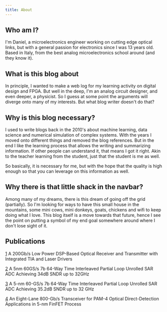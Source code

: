 ```yaml
---
title: About
---
```


## Who am I?
I'm Daniel, a microelectronics engineer working on cutting edge optical links, but with a general passion for electronics since I was 13 years old. Based in Italy, from the best analog microelectronics school around (and they know it).

## What is this blog about
In principle, I wanted to make a web log for my learning activity on digital design and FPGA. But well in the deep, I'm an analog circuit designer, and even deeper, a physicist. So I guess at some point the arguments will diverge onto many of my interests. But what blog writer doesn't do that?

## Why is this blog necessary?
I used to write blogs back in the 2010's about machine learning, data science and numerical simulation of complex systems. With the years I moved onto different things and removed the blog references. But in the end I like the learning process that allows the writing and summarizing information. If other people can understand it, that means I got it right. Akin to the teacher learning from the student, just that the student is me as well.

So basically, it is necessary for me, but with the hope that the quality is high enough so that you can leverage on this information as well.

## Why there is that little shack in the navbar?
Among many of my dreams, there is this dream of going off the grid (partially). So I'm looking for ways to have this small house in the mountains, some mini cows, mini donkeys, goats, chickens and wifi to keep doing what I love. This blog itself is a move towards that future, hence I see the point on putting a symbol of my end goal somewhere around where I don't lose sight of it.

## Publications 
[1](https://ieeexplore.ieee.org/document/10117191) A 200Gb/s Low Power DSP-Based Optical Receiver and Transmitter with Integrated TIA and Laser Drivers

[2](https://ieeexplore.ieee.org/document/10631522) A 5nm 60GS/s 7b 64-Way Time Interleaved Partial Loop Unrolled SAR ADC Achieving 34dB SNDR up to 32GHz

[3](https://ieeexplore.ieee.org/document/10816650) A 5-nm 60-GS/s 7b 64-Way Time Interleaved Partial Loop Unrolled SAR ADC Achieving 35.2dB SNDR up to 32 GHz

[4](https://ieeexplore.ieee.org/document/10906438) An Eight-Lane 800-Gb/s Transceiver for PAM-4 Optical Direct-Detection Applications in 5-nm FinFET Process
